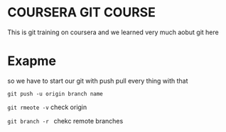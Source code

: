 COURSERA GIT COURSE
============
This is git training on coursera and we learned very much aobut git here
# Exapme
so we have to start our git with push pull every thing with that

`git push -u origin branch name`

`git rmeote -v` check origin

`git branch -r ` chekc remote branches
